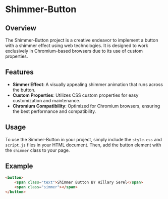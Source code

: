 # Shimmer-Button

## Overview
The Shimmer-Button project is a creative endeavor to implement a button with a shimmer effect using web technologies. It is designed to work exclusively in Chromium-based browsers due to its use of custom properties.

## Features
- **Simmer Effect**: A visually appealing shimmer animation that runs across the button.
- **Custom Properties**: Utilizes CSS custom properties for easy customization and maintenance.
- **Chromium Compatibility**: Optimized for Chromium browsers, ensuring the best performance and compatibility.

## Usage
To use the Simmer-Button in your project, simply include the `style.css` and `script.js` files in your HTML document. Then, add the button element with the `shimmer` class to your page.

## Example
```html
<button>
    <span class="text">Shimmer Button BY Hillary Serel</span>
    <span class="simmer"></span>
</button>
